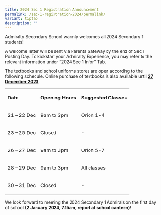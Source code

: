 ```yaml
---
title: 2024 Sec 1 Registration Announcement
permalink: /sec-1-registration-2024/permalink/
variant: tiptap
description: ""
---
```

<p>Admiralty Secondary School warmly welcomes all 2024 Secondary 1 students!</p><p>A welcome letter will be sent via Parents Gateway by the end of Sec 1 Posting Day. To kickstart your Admiralty Experience, you may refer to the relevant information under “2024 Sec 1 Infor” Tab.</p><p>The textbooks and school uniforms stores are open according to the following schedule. Online purchase of textbooks is also available until <strong><u>27 December 2023</u></strong>.</p><table><tbody><tr><td rowspan="1" colspan="1"><p><strong>Date</strong></p></td><td rowspan="1" colspan="1"><p><strong>Opening Hours</strong></p></td><td rowspan="1" colspan="1"><p><strong>Suggested Classes</strong></p></td></tr><tr><td rowspan="1" colspan="1"><p>21 – 22 Dec</p></td><td rowspan="1" colspan="1"><p>9am to 3pm</p></td><td rowspan="1" colspan="1"><p>Orion 1-4</p></td></tr><tr><td rowspan="1" colspan="1"><p>23 – 25 Dec</p></td><td rowspan="1" colspan="1"><p>Closed</p></td><td rowspan="1" colspan="1"><p>-</p></td></tr><tr><td rowspan="1" colspan="1"><p>26 – 27 Dec</p></td><td rowspan="1" colspan="1"><p>9am to 3pm</p></td><td rowspan="1" colspan="1"><p>Orion 5-7</p></td></tr><tr><td rowspan="1" colspan="1"><p>28 – 29 Dec</p></td><td rowspan="1" colspan="1"><p>9am to 3pm</p></td><td rowspan="1" colspan="1"><p>All classes</p></td></tr><tr><td rowspan="1" colspan="1"><p>30 – 31 Dec</p></td><td rowspan="1" colspan="1"><p>Closed</p></td><td rowspan="1" colspan="1"><p>-</p></td></tr></tbody></table><p></p><p>We look forward to meeting the 2024 Secondary 1 Admirals on the first day of school <strong>(2 January 2024, 7.15am, report at school canteen)</strong>!</p>